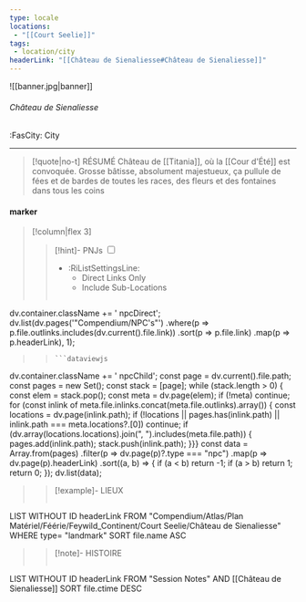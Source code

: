 ```yaml
---
type: locale
locations:
 - "[[Court Seelie]]"
tags:
 - location/city
headerLink: "[[Château de Sienaliesse#Château de Sienaliesse]]"
---
```


![[banner.jpg|banner]]
###### Château de Sienaliesse
<span class="sub2">:FasCity: City</span>
___

> [!quote|no-t] RÉSUMÉ
>Château de [[Titania]], où la [[Cour d'Été]] est convoquée.
>Grosse bâtisse, absolument majestueux, ça pullule de fées et de bardes de toutes les races, des fleurs et des fontaines dans tous les coins

#### marker
> [!column|flex 3]
> > [!hint]-  PNJs
> > <input type="checkbox" id="npc"/><ul class="sortMenu"><li class="sortIcon">:RiListSettingsLine:<ul class="dropdown npcedit"><li><label for="npc" class="directLabel active">Direct Links Only</label></li><li><label for="npc" class="childLabel">Include Sub-Locations</label></li></ul></li></ul>
> >```dataviewjs
dv.container.className += ' npcDirect';
dv.list(dv.pages('"Compendium/NPC\'s"')
 .where(p => p.file.outlinks.includes(dv.current().file.link))
.sort(p => p.file.link)
.map(p => p.headerLink), 1);
>>```
>>```dataviewjs
dv.container.className += ' npcChild';
const page = dv.current().file.path;
const pages = new Set();
const stack = [page];
while (stack.length > 0) {
const elem = stack.pop();
const meta = dv.page(elem);
if (!meta) continue;
for (const inlink of meta.file.inlinks.concat(meta.file.outlinks).array()) {
const locations = dv.page(inlink.path);
if (!locations || pages.has(inlink.path) || inlink.path === meta.locations?.[0]) continue;
 if (dv.array(locations.locations).join(", ").includes(meta.file.path)) {
 pages.add(inlink.path);
 stack.push(inlink.path);
}}}
const data = Array.from(pages)
.filter(p => dv.page(p)?.type === "npc")
.map(p => dv.page(p).headerLink)
.sort((a, b) => {
if (a < b) return -1;
if (a > b) return 1;
return 0;
});
dv.list(data);
> 
>> [!example]- LIEUX
>>```dataview
LIST WITHOUT ID headerLink
FROM "Compendium/Atlas/Plan Matériel/Féérie/Feywild_Continent/Court Seelie/Château de Sienaliesse"
WHERE type= "landmark"
SORT file.name ASC
>
>> [!note]- HISTOIRE
>>```dataview
LIST WITHOUT ID headerLink
FROM "Session Notes" AND [[Château de Sienaliesse]]
SORT file.ctime DESC